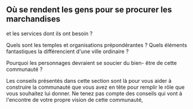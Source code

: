 ## Où se rendent les gens pour se procurer les marchandises

et les services dont ils ont besoin ?

Quels sont les temples et organisations prépondérantes ?
Quels éléments fantastiques la différencient d'une ville
ordinaire ?

Pourquoi les personnages devraient se soucier du bien-
être de cette communauté ?

Les conseils présentés dans cette section sont là pour vous
aider à construire la communauté que vous avez en tête pour
remplir le rôle que vous souhaitez lui donner. Ne tenez pas
compte des conseils qui vont à l'encontre de votre propre
vision de cette communauté,
